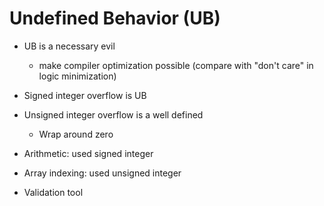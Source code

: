 # Undefined Behavior (UB)

- UB is a necessary evil

  - make compiler optimization possible
    (compare with "don't care" in logic minimization)

- Signed integer overflow is UB
- Unsigned integer overflow is a well defined
  - Wrap around zero
- Arithmetic: used signed integer
- Array indexing: used unsigned integer

- Validation tool
